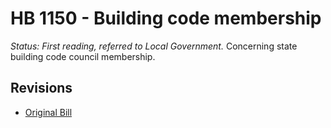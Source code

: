 # HB 1150 - Building code membership
*Status: First reading, referred to Local Government.*
Concerning state building code council membership.

## Revisions
* [Original Bill](1/)